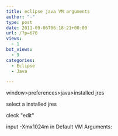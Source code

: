 ```yaml
---
title: eclipse java VM arguments
author: "-"
type: post
date: 2011-09-06T06:18:21+00:00
url: /?p=678
views:
  - 1
bot_views:
  - 9
categories:
  - Eclipse
  - Java

---
```

window>preferences>java>installed jres
  
select a installed jres
  
cleck "edit"
  
input -Xmx1024m in Default VM Arguments: